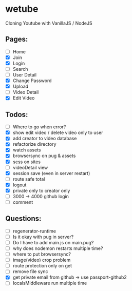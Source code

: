 # wetube

Cloning Youtube with VanillaJS / NodeJS

## Pages:

- [ ] Home
- [x] Join
- [x] Login
- [ ] Search
- [ ] User Detail
- [x] Change Password
- [x] Upload
- [ ] Video Detail
- [x] Edit Video

## Todos:

- [ ] Where to go when error?
- [x] show edit video / delete video only to user
- [x] add creator to video database
- [x] refactorize directory
- [x] watch assets
- [x] browsersync on pug & assets
- [x] scss on sites
- [ ] videoDetail view
- [x] session save (even in server restart)
- [ ] route safe total
- [x] logout
- [x] private only to creator only
- [ ] 3000 -> 4000 github login
- [ ] comment

## Questions:

- [ ] regenerator-runtime
- [ ] Is it okay with pug in server?
- [ ] Do I have to add main.js on main.pug?
- [ ] why does nodemon restarts multiple time?
- [ ] where to put browsersync?
- [ ] image(video) crop problem
- [ ] route protection only on get
- [ ] remove file sync
- [x] get private email from github -> use passport-github2
- [ ] localsMiddleware run multiple time
